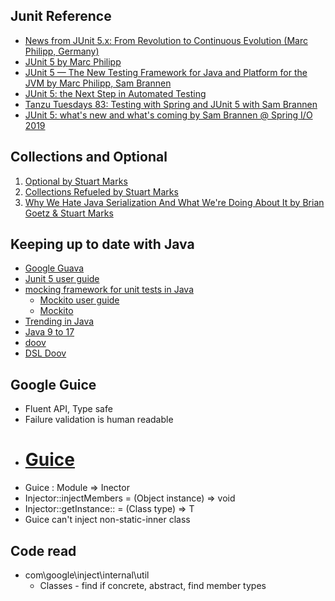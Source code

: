 ## Junit Reference
* [News from JUnit 5.x: From Revolution to Continuous Evolution (Marc Philipp, Germany)](https://www.youtube.com/watch?v=uyqQrS2Dbds)
* [JUnit 5 by Marc Philipp](https://www.youtube.com/watch?v=0qI6_NKFQsY&t=609s)
* [JUnit 5 — The New Testing Framework for Java and Platform for the JVM by Marc Philipp, Sam Brannen](https://www.youtube.com/watch?v=oGaatK5ShUs)
* [JUnit 5: the Next Step in Automated Testing](https://www.youtube.com/watch?v=K7g2HUhWbNE)
* [Tanzu Tuesdays 83: Testing with Spring and JUnit 5 with Sam Brannen](https://www.youtube.com/watch?v=krA-A2HqWFQ)
* [JUnit 5: what's new and what's coming by Sam Brannen @ Spring I/O 2019](https://www.youtube.com/watch?v=AGcdT1W3eXA)

## Collections and Optional
1. [Optional by Stuart Marks](https://www.youtube.com/watch?v=fBYhtvY19xA)
2. [Collections Refueled by Stuart Marks](https://www.youtube.com/watch?v=q6zF3vf114M)
3. [Why We Hate Java Serialization And What We're Doing About It by Brian Goetz & Stuart Marks](https://www.youtube.com/watch?v=dOgfWXw9VrI)


## Keeping up to date with Java

* [Google Guava](https://github.com/google/guava/wiki)
* [Junit 5 user guide](https://junit.org/junit5/docs/current/user-guide/)
* [mocking framework for unit tests in Java](https://site.mockito.org/)
  * [Mockito user guide](https://javadoc.io/doc/org.mockito/mockito-core/latest/org/mockito/Mockito.html)
  * [Mockito](https://dzone.com/refcardz/mockito)
* [Trending in Java](https://github.com/trending/java)
* [Java 9 to 17](https://www.javaworld.com/article/3164262/java-language/java-9s-other-new-enhancements-part-1.html)
* [doov](https://github.com/doov-org/doov)
* [DSL Doov](https://static.rainfocus.com/oracle/oraclecode18/sess/1525874149985001Q3XY/PF/DSL.using%28java%29.toGoBeyond%28BeanValidation%29.at%28OracleCode%29%3B_1530359519477001SbsB.pdf)

## Google Guice
  * Fluent API, Type safe
  * Failure validation is human readable
* # [Guice](https://github.com/google/guice)
* Guice : Module => Inector
* Injector::injectMembers = (Object instance) => void
* Injector::getInstance:: = (Class<T> type) => T
* Guice can't inject non-static-inner class


## Code read
* com\google\inject\internal\util
  * Classes - find if concrete, abstract, find member types